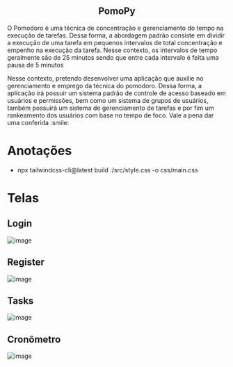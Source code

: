 </br>
<p align="center">
  <h2 align="center">PomoPy</h2>
</p>

<p>
O Pomodoro é uma técnica de concentração e gerenciamento do tempo na execução de tarefas. Dessa forma, a abordagem padrão consiste em dividir a execução de uma tarefa em pequenos intervalos de total concentração e empenho na execução da tarefa. Nesse contexto, os intervalos de tempo geralmente são de 25 minutos sendo que entre cada intervalo é feita uma pausa de 5 minutos
</p>
<p>
Nesse contexto, pretendo desenvolver uma aplicação que auxilie no gerenciamento e emprego da técnica do pomodoro. Dessa forma, a aplicação irá possuir um sistema padrão de controle de acesso baseado em usuários e permissões, bem como um sistema de grupos de usuários, também possuirá um sistema de gerenciamento de tarefas e por fim um rankeamento dos usuários com base no tempo de foco.
Vale a pena dar uma conferida :smile:
</p>


# Anotações
* npx tailwindcss-cli@latest build ./src/style.css -o css/main.css 

# Telas

## Login
![image](https://user-images.githubusercontent.com/23661672/144768281-b07941d9-3731-4feb-8ea7-294c4ba62c1e.png)

## Register
![image](https://user-images.githubusercontent.com/23661672/144768364-b29023ed-3502-4f2c-aad4-06ee06b5fca8.png)

## Tasks
![image](https://user-images.githubusercontent.com/23661672/144768405-8f75a733-8a23-4e60-b978-51989209bbc1.png)

## Cronômetro
![image](https://user-images.githubusercontent.com/23661672/141601194-568afbab-972a-4266-b5e3-bede3ac55dd2.png)
